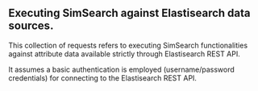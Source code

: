 ## Executing SimSearch against Elastisearch data sources.

This collection of requests refers to executing SimSearch functionalities against attribute data available strictly through Elastisearch REST API.

It assumes a basic authentication is employed (username/password credentials) for connecting to the Elastisearch REST API.
